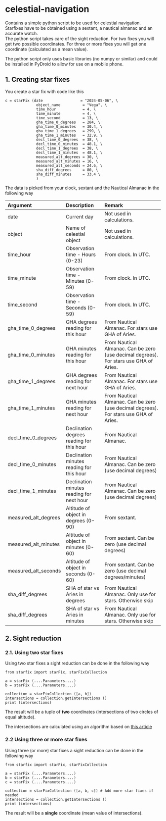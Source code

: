 # celestial-navigation
Contains a simple python script to be used for celestial navigation. <br>
Starfixes have to be obtained using a sextant, a nautical almanac and an accurate watch. <br>
The python script takes care of the sight reduction. For two fixes you will get two possible coordinates. For three or more fixes you will get one coordinate (calculated as a mean value). 

The python script only uses basic libraries (no numpy or similar) and could be installed in PyDroid to allow for use on a mobile phone. 

## 1. Creating star fixes

You create a star fix with code like this

    c = starFix (date                 = "2024-05-06", \
                  object_name          = "Vega", \
                  time_hour            = 4, \
                  time_minute          = 4, \
                  time_second          = 13, \
                  gha_time_0_degrees   = 284, \
                  gha_time_0_minutes   = 30.4, \
                  gha_time_1_degrees   = 299, \
                  gha_time_1_minutes   = 32.9, \
                  decl_time_0_degrees  = 38, \
                  decl_time_0_minutes  = 48.1, \
                  decl_time_1_degrees  = 38, \
                  decl_time_1_minutes  = 48.1, \
                  measured_alt_degrees = 30, \
                  measured_alt_minutes = 16, \
                  measured_alt_seconds = 24.6, \
                  sha_diff_degrees     = 80, \
                  sha_diff_minutes     = 33.4 \
                  )
                  
The data is picked from your clock, sextant and the Nautical Almanac in the following way

| Argument             | Description                                     | Remark                   |
| :-------------       | :-------------                                  | :-------------           | 
| date                 | Current day                                     | Not used in calculations. |
| object               | Name of celestial object                        | Not used in calculations. |
| time_hour            | Observation time - Hours (0-23)                 | From clock. In UTC.       |
| time_minute          | Observation time - Minutes (0-59)               | From clock. In UTC.       |
| time_second          | Observation time - Seconds (0-59)               | From clock. In UTC.       |
| gha_time_0_degrees   | GHA degrees reading for this hour         | From Nautical Almanac. For stars use GHA of Aries.   |
| gha_time_0_minutes   | GHA minutes reading for this hour         | From Nautical Almanac. Can be zero (use decimal degrees). For stars use GHA of Aries. |
| gha_time_1_degrees   | GHA degrees reading for next hour         | From Nautical Almanac. For stars use GHA of Aries.   |
| gha_time_1_minutes   | GHA minutes reading for next hour         | From Nautical Almanac. Can be zero (use decimal degrees). For stars use GHA of Aries.|
| decl_time_0_degrees  | Declination degrees reading for this hour | From Nautical Almanac.    |
| decl_time_0_minutes  | Declination minutes reading for this hour | From Nautical Almanac. Can be zero (use decimal degrees) |  | decl_time_1_degrees  | Declination degrees reading for next hour | From Nautical Almanac.    |
| decl_time_1_minutes  | Declination minutes reading for next hour | From Nautical Almanac. Can be zero (use decimal degrees) |
| measured_alt_degrees | Altitude of object in degrees (0-90)      | From sextant.  |
| measured_alt_minutes | Altitude of object in minutes (0-60)      | From sextant. Can be zero (use decimal degrees) |
| measured_alt_seconds | Altitude of object in seconds (0-60)      | From sextant. Can be zero (use decimal degrees/minutes) |
| sha_diff_degrees     | SHA of star vs Aries in degrees           | From Nautical Almanac. Only use for stars. Otherwise skip|
| sha_diff_degrees     | SHA of star vs Aries in minutes           | From Nautical Almanac. Only use for stars. Otherwise skip|

## 2. Sight reduction

### 2.1. Using two star fixes

Using two star fixes a sight reduction can be done in the following way 

    from starfix import starFix, starFixCollection
	
    a = starFix (....Parameters....)
    b = starFix (....Parameters....)
    
    collection = starFixCollection ([a, b])
    intersections = collection.getIntersections ()
    print (intersections)
    
The result will be a tuple of **two** coordinates (intersections of two circles of equal altitude). 

The intersections are calculated using an algorithm based on [this article](https://math.stackexchange.com/questions/4510171/how-to-find-the-intersection-of-two-circles-on-a-sphere)

### 2.2 Using three or more star fixes

Using three (or more) star fixes a sight reduction can be done in the following way 

    from starfix import starFix, starFixCollection
	
    a = starFix (....Parameters....)
    b = starFix (....Parameters....)
    c = starFix (....Parameters....)
    
    collection = starFixCollection ([a, b, c]) # Add more star fixes if needed
    intersections = collection.getIntersections ()
    print (intersections)
    
The result will be a **single** coordinate (mean value of intersections). 

